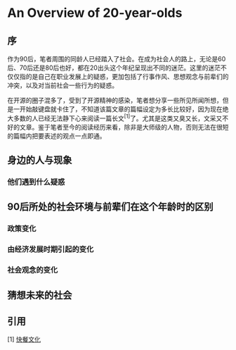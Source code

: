 # An Overview of 20-year-olds

## 序

作为90后，笔者周围的同龄人已经踏入了社会。在成为社会人的路上，无论是60后、70后还是80后也好，都在20出头这个年纪呈现出不同的迷茫。这里的迷茫不仅仅指的是自己在职业发展上的疑惑，更加包括了行事作风、思想观念与前辈们的冲突，以及对当前社会一些行为的疑惑。

在开源的圈子混多了，受到了开源精神的感染，笔者想分享一些所见所闻所想，但是一开始敲键盘就卡住了，不知道该篇文章的篇幅设定为多长比较好，因为现在绝大多数的人已经无法静下心来阅读一篇长文<sup>[1]</sup>了。尤其是这类又臭又长，文采又不好的文章。鉴于笔者至今的阅读经历来看，除非是大师级的人物，否则无法在很短的篇幅内把要表述的观点一点即通。

## 身边的人与现象

### 他们遇到什么疑惑

## 90后所处的社会环境与前辈们在这个年龄时的区别

### 政策变化

### 由经济发展时期引起的变化

### 社会观念的变化

## 猜想未来的社会

## 引用

[1] [快餐文化](https://wiki.mbalib.com/wiki/%E5%BF%AB%E9%A4%90%E6%96%87%E5%8C%96)